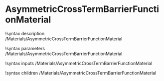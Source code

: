 <!-- MOOSE Documentation Stub: Remove this when content is added. -->

# AsymmetricCrossTermBarrierFunctionMaterial
!syntax description /Materials/AsymmetricCrossTermBarrierFunctionMaterial

!syntax parameters /Materials/AsymmetricCrossTermBarrierFunctionMaterial

!syntax inputs /Materials/AsymmetricCrossTermBarrierFunctionMaterial

!syntax children /Materials/AsymmetricCrossTermBarrierFunctionMaterial
